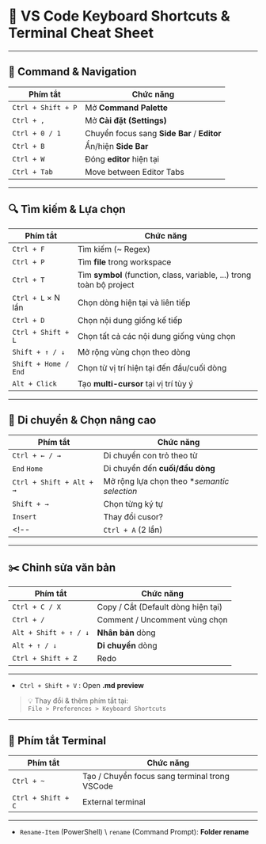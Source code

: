 # 📘 VS Code Keyboard Shortcuts & Terminal Cheat Sheet

---

## 🎯 Command & Navigation

| Phím tắt | Chức năng |
|----------|-----------|
| `Ctrl + Shift + P` | Mở **Command Palette** |
| `Ctrl + ,` | Mở **Cài đặt (Settings)** |
| `Ctrl + 0 / 1` | Chuyển focus sang **Side Bar** / **Editor**|
| `Ctrl + B` | Ẩn/hiện **Side Bar** |
| `Ctrl + W` | Đóng **editor** hiện tại |
|`Ctrl + Tab`| Move between Editor Tabs|
---

## 🔍 Tìm kiếm & Lựa chọn

| Phím tắt | Chức năng |
|----------|-----------|
| `Ctrl + F` | Tìm kiếm (~ Regex) |
| `Ctrl + P` | Tìm **file** trong workspace |
| `Ctrl + T` | Tìm **symbol** (function, class, variable, ...) trong toàn bộ project |
| `Ctrl + L` × N lần | Chọn dòng hiện tại và liên tiếp |
| `Ctrl + D` | Chọn nội dung giống kế tiếp |
| `Ctrl + Shift + L` | Chọn tất cả các nội dung giống vùng chọn |
| `Shift + ↑ / ↓` | Mở rộng vùng chọn theo dòng |
| `Shift + Home / End` | Chọn từ vị trí hiện tại đến đầu/cuối dòng |
| `Alt + Click` | Tạo **multi-cursor** tại vị trí tùy ý |

---

## 🧠 Di chuyển & Chọn nâng cao

| Phím tắt | Chức năng |
|----------|-----------|
| `Ctrl + ← / →` | Di chuyển con trỏ theo từ |
| `End` `Home` | Di chuyển đến **cuối/đầu dòng** |
| `Ctrl + Shift + Alt + →` | Mở rộng lựa chọn theo **semantic selection* |
| `Shift + →` | Chọn từng ký tự |
| `Insert` | Thay đổi cusor? |
<!-- | `Ctrl + A` (2 lần) | Lần 1: chọn dòng, lần 2: chọn toàn bộ file | -->
---

## ✂️ Chỉnh sửa văn bản

| Phím tắt | Chức năng |
|----------|-----------|
| `Ctrl + C / X` | Copy / Cắt (Default dòng hiện tại) |
| `Ctrl + /` | Comment / Uncomment vùng chọn |
| `Alt + Shift + ↑ / ↓` | **Nhân bản** dòng |
| `Alt + ↑ / ↓` | **Di chuyển** dòng |
| `Ctrl + Shift + Z` | Redo |

---

- `Ctrl + Shift + V` : Open **.md preview**
> 💡 Thay đổi & thêm phím tắt tại:  
> `File > Preferences > Keyboard Shortcuts`

---
## 🔧 Phím tắt Terminal

| Phím tắt | Chức năng |
|----------|-----------|
| `Ctrl + ~` | Tạo / Chuyển focus sang terminal trong VSCode |
| `Ctrl + Shift + C` | External terminal |
---
- `Rename-Item` (PowerShell) \ `rename` (Command Prompt): **Folder rename**


